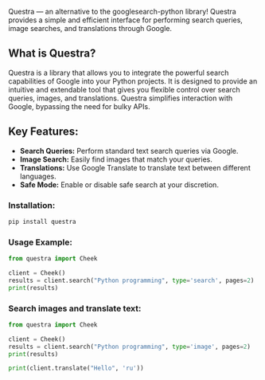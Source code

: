 Questra — an alternative to the googlesearch-python library! Questra provides a simple and efficient interface for performing search queries, image searches, and translations through Google.

## What is Questra?

Questra is a library that allows you to integrate the powerful search capabilities of Google into your Python projects. It is designed to provide an intuitive and extendable tool that gives you flexible control over search queries, images, and translations. Questra simplifies interaction with Google, bypassing the need for bulky APIs.

## Key Features:

- **Search Queries:** Perform standard text search queries via Google.
- **Image Search:** Easily find images that match your queries.
- **Translations:** Use Google Translate to translate text between different languages.
- **Safe Mode:** Enable or disable safe search at your discretion.


### Installation:
```bash
pip install questra
```

### Usage Example:
```python
from questra import Cheek

client = Cheek()
results = client.search("Python programming", type='search', pages=2)
print(results)
```

### Search images and translate text:
```python
from questra import Cheek

client = Cheek()
results = client.search("Python programming", type='image', pages=2)
print(results)

print(client.translate("Hello", 'ru'))
```